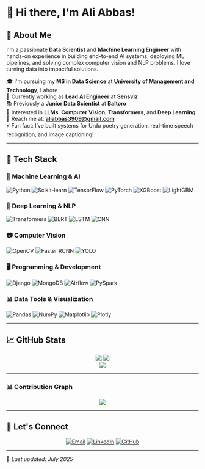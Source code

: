 # 👋 Hi there, I'm **Ali Abbas**!

## 🧠 About Me
I'm a passionate **Data Scientist** and **Machine Learning Engineer** with hands-on experience in building end-to-end AI systems, deploying ML pipelines, and solving complex computer vision and NLP problems. I love turning data into impactful solutions.

🎓 I'm pursuing my **MS in Data Science** at **University of Management and Technology**, Lahore  
💼 Currently working as **Lead AI Engineer** at **Sensviz**  
📚 Previously a **Junior Data Scientist** at **Baltoro**  
🤖 Interested in **LLMs**, **Computer Vision**, **Transformers**, and **Deep Learning**  
📩 Reach me at: **aliabbas3909@gmail.com**  
⚡ Fun fact: I’ve built systems for Urdu poetry generation, real-time speech recognition, and image captioning!

---

## 🧰 Tech Stack

### 🧠 Machine Learning & AI
![Python](https://img.shields.io/badge/-Python-3776AB?style=flat-square&logo=python&logoColor=white)
![Scikit-learn](https://img.shields.io/badge/-Scikit--learn-F7931E?style=flat-square&logo=scikit-learn&logoColor=white)
![TensorFlow](https://img.shields.io/badge/-TensorFlow-FF6F00?style=flat-square&logo=tensorflow&logoColor=white)
![PyTorch](https://img.shields.io/badge/-PyTorch-EE4C2C?style=flat-square&logo=pytorch&logoColor=white)
![XGBoost](https://img.shields.io/badge/-XGBoost-AA0000?style=flat-square&logo=python&logoColor=white)
![LightGBM](https://img.shields.io/badge/-LightGBM-9ACD32?style=flat-square&logo=lightgbm&logoColor=white)

### 🧠 Deep Learning & NLP
![Transformers](https://img.shields.io/badge/-Transformers-FFB300?style=flat-square&logo=huggingface&logoColor=black)
![BERT](https://img.shields.io/badge/-BERT-00599C?style=flat-square&logo=google&logoColor=white)
![LSTM](https://img.shields.io/badge/-LSTM-FF6B6B?style=flat-square&logo=neural-network&logoColor=white)
![CNN](https://img.shields.io/badge/-CNN-4A90E2?style=flat-square&logo=neural-network&logoColor=white)

### 📷 Computer Vision
![OpenCV](https://img.shields.io/badge/-OpenCV-5C3EE8?style=flat-square&logo=opencv&logoColor=white)
![Faster RCNN](https://img.shields.io/badge/-Faster%20RCNN-FF1493?style=flat-square&logo=neural-network&logoColor=white)
![YOLO](https://img.shields.io/badge/-YOLO-00FFFF?style=flat-square&logo=yolo&logoColor=black)

### 🖥 Programming & Development
![Django](https://img.shields.io/badge/-Django-092E20?style=flat-square&logo=django&logoColor=white)
![MongoDB](https://img.shields.io/badge/-MongoDB-47A248?style=flat-square&logo=mongodb&logoColor=white)
![Airflow](https://img.shields.io/badge/-Airflow-017CEE?style=flat-square&logo=apache-airflow&logoColor=white)
![PySpark](https://img.shields.io/badge/-PySpark-E25A1C?style=flat-square&logo=apachespark&logoColor=white)

### 📊 Data Tools & Visualization
![Pandas](https://img.shields.io/badge/-Pandas-150458?style=flat-square&logo=pandas&logoColor=white)
![NumPy](https://img.shields.io/badge/-NumPy-013243?style=flat-square&logo=numpy&logoColor=white)
![Matplotlib](https://img.shields.io/badge/-Matplotlib-11557C?style=flat-square&logo=plotly&logoColor=white)
![Plotly](https://img.shields.io/badge/-Plotly-3F4F75?style=flat-square&logo=plotly&logoColor=white)

---

## 📈 GitHub Stats

<div align="center">
  <img src="https://github-readme-stats.vercel.app/api?username=Aliabbas&show_icons=true&theme=tokyonight&hide_border=true&include_all_commits=true&count_private=true" />
  <img src="https://streak-stats.demolab.com/?user=Aliabbas&theme=tokyonight&hide_border=true" />
</div>

<div align="center">
  <img src="https://github-readme-stats.vercel.app/api/top-langs/?username=aliabbas30&layout=compact&theme=tokyonight&hide_border=true&langs_count=8" />
</div>

---

### 📊 Contribution Graph

<div align="center">
  <img src="https://github-readme-activity-graph.vercel.app/graph?username=aliabbas30&theme=tokyo-night&hide_border=true&custom_title=My%20Contribution%20Graph" />
</div>

---

## 🔗 Let's Connect

<div align="center">

[![Email](https://img.shields.io/badge/-Email-D14836?style=for-the-badge&logo=gmail&logoColor=white)](mailto:aliabbas3909@gmail.com)
[![LinkedIn](https://img.shields.io/badge/-LinkedIn-0077B5?style=for-the-badge&logo=linkedin&logoColor=white)](https://linkedin.com/in/ali-abbas)
[![GitHub](https://img.shields.io/badge/-GitHub-181717?style=for-the-badge&logo=github&logoColor=white)](https://github.com/Aliabbas)

</div>

---

📝 *Last updated: July 2025*
